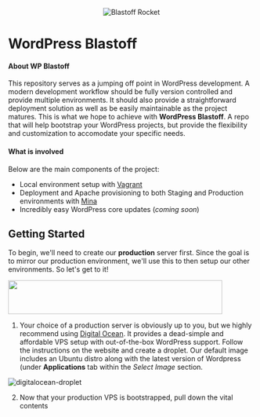 <p align="center">
  <img src="https://cloud.githubusercontent.com/assets/794809/7395239/b36379d4-ee66-11e4-8778-28fa95663a61.gif" alt="Blastoff Rocket" />
</p>

# WordPress Blastoff

#### About WP Blastoff

This repository serves as a jumping off point in WordPress development. A modern development workflow should be fully version controlled and provide multiple environments. It should also provide a straightforward deployment solution as well as be easily maintainable as the project matures. This is what we hope to achieve with **WordPress Blastoff**. A repo that will help bootstrap your WordPress projects, but provide the flexibility and customization to accomodate your specific needs.

#### What is involved

Below are the main components of the project:

- Local environment setup with [Vagrant](https://www.vagrantup.com/)
- Deployment and Apache provisioning to both Staging and Production environments with [Mina](http://mina-deploy.github.io/mina/)
- Incredibly easy WordPress core updates (*coming soon*)

## Getting Started

To begin, we'll need to create our **production** server first. Since the goal is to mirror our production environment, we'll use this to then setup our other environments. So let's get to it!

<img src="https://cloud.githubusercontent.com/assets/794809/7400105/6e9269ec-ee88-11e4-8c2a-6b109d68d316.png" width="437" height="69" />

1. Your choice of a production server is obviously up to you, but we highly recommend using [Digital Ocean](https://www.digitalocean.com/). It provides a dead-simple and affordable VPS setup with out-of-the-box WordPress support. Follow the instructions on the website and create a droplet. Our default image includes an Ubuntu distro along with the latest version of Wordpress (under **Applications** tab within the *Select Image* section.

![digitalocean-droplet](https://cloud.githubusercontent.com/assets/794809/7400011/d6ad02d6-ee87-11e4-8360-e959279123d1.png)

2. Now that your production VPS is bootstrapped, pull down the vital contents
